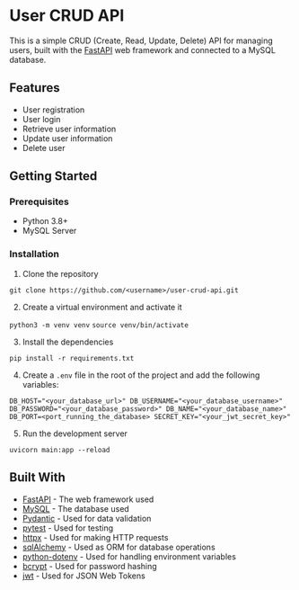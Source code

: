 # User CRUD API

This is a simple CRUD (Create, Read, Update, Delete) API for managing users,
built with the [FastAPI](https://fastapi.tiangolo.com/) web framework and
connected to a MySQL database.

## Features

- User registration
- User login
- Retrieve user information
- Update user information
- Delete user

## Getting Started

### Prerequisites

- Python 3.8+
- MySQL Server

### Installation

1. Clone the repository

`git clone https://github.com/<username>/user-crud-api.git`

2. Create a virtual environment and activate it

`python3 -m venv venv`
`source venv/bin/activate`

3. Install the dependencies

`pip install -r requirements.txt`

4. Create a `.env` file in the root of the project and add the following
variables:

`
DB_HOST="<your_database_url>"
DB_USERNAME="<your_database_username>"
DB_PASSWORD="<your_database_password>"
DB_NAME="<your_database_name>"
DB_PORT=<port_running_the_database>
SECRET_KEY="<your_jwt_secret_key>"
`

5. Run the development server

`uvicorn main:app --reload`

## Built With

- [FastAPI](https://fastapi.tiangolo.com/) - The web framework used
- [MySQL](https://www.mysql.com/) - The database used
- [Pydantic](https://pydantic-docs.helpmanual.io/) - Used for data validation
- [pytest](https://docs.pytest.org/en/latest/) - Used for testing
- [httpx](https://www.python-httpx.org/) - Used for making HTTP requests
- [sqlAlchemy](https://www.sqlalchemy.org/) - Used as ORM for database operations
- [python-dotenv](https://pypi.org/project/python-dotenv/) - Used for handling environment variables
- [bcrypt](https://pypi.org/project/bcrypt/) - Used for password hashing
- [jwt](https://pypi.org/project/PyJWT/) - Used for JSON Web Tokens
